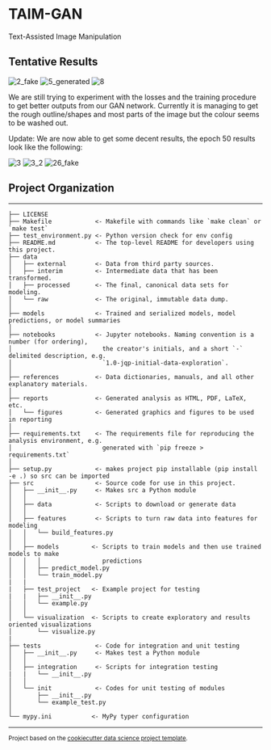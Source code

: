 # TAIM-GAN

Text-Assisted Image Manipulation

## Tentative Results
![2_fake](https://user-images.githubusercontent.com/30185369/203002443-c977d0d3-7667-4d33-94f4-16752417d220.png)
![5_generated](https://user-images.githubusercontent.com/30185369/203002454-cbad49df-f59f-4491-9fca-169e295dd33b.png)
![8](https://user-images.githubusercontent.com/30185369/203002461-88440789-853b-4ef3-b6be-e9aa4b417b42.png)

We are still trying to experiment with the losses and the training procedure to get better outputs from our GAN network. Currently it is managing to get the rough outline/shapes and most parts of the image but the colour seems to be washed out.

Update: We are now able to get some decent results, the epoch 50 results look like the following:

![3](https://user-images.githubusercontent.com/30185369/203063533-15e5e9fb-4b5a-4436-8188-3fe883db2c0a.png)
![3_2](https://user-images.githubusercontent.com/30185369/203063658-44043f3e-2e00-49ef-a8da-09559e3fa290.png)
![26_fake](https://user-images.githubusercontent.com/30185369/203063754-20ec572e-6920-401e-a249-76788996911e.png)

## Project Organization
------------

    ├── LICENSE
    ├── Makefile            <- Makefile with commands like `make clean` or `make test`
    ├── test_environment.py <- Python version check for env config
    ├── README.md           <- The top-level README for developers using this project.
    ├── data
    │   ├── external        <- Data from third party sources.
    │   ├── interim         <- Intermediate data that has been transformed.
    │   ├── processed       <- The final, canonical data sets for modeling.
    │   └── raw             <- The original, immutable data dump.
    │
    ├── models              <- Trained and serialized models, model predictions, or model summaries
    │
    ├── notebooks           <- Jupyter notebooks. Naming convention is a number (for ordering),
    │                         the creator's initials, and a short `-` delimited description, e.g.
    │                         `1.0-jqp-initial-data-exploration`.
    │
    ├── references          <- Data dictionaries, manuals, and all other explanatory materials.
    │
    ├── reports             <- Generated analysis as HTML, PDF, LaTeX, etc.
    │   └── figures         <- Generated graphics and figures to be used in reporting
    │
    ├── requirements.txt    <- The requirements file for reproducing the analysis environment, e.g.
    │                         generated with `pip freeze > requirements.txt`
    │
    ├── setup.py            <- makes project pip installable (pip install -e .) so src can be imported
    ├── src                 <- Source code for use in this project.
    │   ├── __init__.py     <- Makes src a Python module
    │   │
    │   ├── data            <- Scripts to download or generate data
    │   │
    │   ├── features        <- Scripts to turn raw data into features for modeling
    │   │   └── build_features.py
    │   │
    │   ├── models         <- Scripts to train models and then use trained models to make
    │   │   │                 predictions
    │   │   ├── predict_model.py
    │   │   └── train_model.py
    |   | 
    |   ├── test_project   <- Example project for testing
    |   |   ├── __init__.py
    │   │   └── example.py
    │   │
    │   └── visualization  <- Scripts to create exploratory and results oriented visualizations
    │       └── visualize.py
    |
    ├── tests               <- Code for integration and unit testing
    │   ├── __init__.py     <- Makes test a Python module
    │   │
    │   ├── integration     <- Scripts for integration testing
    |   |   └── __init__.py
    │   │ 
    │   └── init            <- Codes for unit testing of modules
    │       ├── __init__.py
    │       └── example_test.py
    │
    └── mypy.ini           <- MyPy typer configuration


--------

<p><small>Project based on the <a target="_blank" href="https://drivendata.github.io/cookiecutter-data-science/">cookiecutter data science project template</a>.</small></p>
